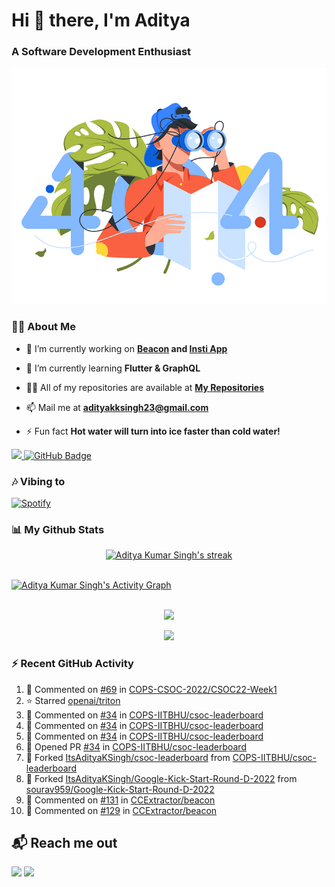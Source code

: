 <h1 align="left"> Hi 👋 there, I'm Aditya</h1>
<!-- <p align="center">
    
[![Typing SVG](https://readme-typing-svg.herokuapp.com?color=%2336BCF7&size=40&center=true&lines=Hi+There!;I'm+Aditya)](https://git.io/typing-svg)
    
</p> -->
<h3 align="left">A Software Development Enthusiast</h3>
<img src="./aditya-home.jpg" />

### 🙋‍♂️ About Me

- 🔭 I’m currently working on **[Beacon](https://github.com/CCExtractor/beacon) and [Insti App](https://github.com/IIT-BHU-InstiApp/IIT-BHU-app)**

- 🌱 I’m currently learning **Flutter & GraphQL**

- 👨‍💻 All of my repositories are available at **[My Repositories](https://github.com/ItsAdityaKSingh?tab=repositories)**

- 📫 Mail me at **adityakksingh23@gmail.com**

- ⚡ Fun fact **Hot water will turn into ice faster than cold water!**


<p align="left">
<a href="https://github.com/ItsAdityaKSingh/github-profile-views-counter">
    <img src="https://komarev.com/ghpvc/?username=itsadityaksingh">
</a> <a href="https://github.com/itsadityaksingh?tab=followers"><img src="https://img.shields.io/github/followers/itsadityaksingh?label=Followers&style=social" alt="GitHub Badge"></a>
</p>
  
### 🎶 Vibing to
[![Spotify](https://spotify-live.vercel.app/api/spotify)](https://open.spotify.com/artist/6VuMaDnrHyPL1p4EHjYLi7?si=3cl_3ZkyRLWj-AUGzT867g)

### 📊 My Github Stats
<!-- [![𝚝𝚛𝚘𝚙𝚑𝚢](https://github-profile-trophy.vercel.app/?username=ItsAdityaKSingh&column=8&margin-w=15&margin-h=15&no-bg=true&no-frame=true&theme=juicyfresh)](https://github.com/ItsAdityaKSingh)

<p align="center">
  <a>
    <img height="150" width="150" src="https://github.com/JayantGoel001/JayantGoel001/blob/master/PNG/left.png">
    <img align="center" src="https://github-readme-streak-stats.herokuapp.com/?user=ItsAdityaKSingh&theme=dark&hide_border=true"/>
    <img height="150" width="150" src="https://github.com/JayantGoel001/JayantGoel001/blob/master/PNG/right.png">
  </a>
</p> -->

<p align="center">
    <a href="https://github.com/SubhamRaoniar28/github-readme-streak-stats">
        <img title="🔥 Get streak stats for your profile at git.io/streak-stats" alt="Aditya Kumar Singh's streak" src="https://github-readme-streak-stats.herokuapp.com/?user=ItsAdityaKSingh&theme=highcontrast&hide_border=true&background=0D1117"/>
    </a>
</p>



<br/>
<a href="https://github.com/kailash360/github-readme-activity-graph"><img alt="Aditya Kumar Singh's Activity Graph" src="https://activity-graph.herokuapp.com/graph?username=itsadityaksingh&bg_color=0D1117&color=FF8539&line=FF8539&point=FFFFFF&hide_border=true" /></a>
<br/>
<br/>
<p align="center"><img src="https://github-readme-stats.vercel.app/api/top-langs/?username=itsadityaksingh&layout=compact"/></p>
<p align="center"><img src="https://github-readme-stats.vercel.app/api?username=ItsAdityaKSingh&show_icons=true&theme=swift" /></p>

### ⚡ Recent GitHub Activity
<!--RECENT_ACTIVITY:start-->
1. 💬 Commented on [#69](https://github.com/COPS-CSOC-2022/CSOC22-Week1/pull/69#issuecomment-1184878945) in [COPS-CSOC-2022/CSOC22-Week1](https://github.com/COPS-CSOC-2022/CSOC22-Week1)
2. ⭐ Starred [openai/triton](https://github.com/openai/triton)
3. 💬 Commented on [#34](https://github.com/COPS-IITBHU/csoc-leaderboard/pull/34#discussion_r920868122) in [COPS-IITBHU/csoc-leaderboard](https://github.com/COPS-IITBHU/csoc-leaderboard)
4. 💬 Commented on [#34](https://github.com/COPS-IITBHU/csoc-leaderboard/pull/34#discussion_r920849416) in [COPS-IITBHU/csoc-leaderboard](https://github.com/COPS-IITBHU/csoc-leaderboard)
5. 💬 Commented on [#34](https://github.com/COPS-IITBHU/csoc-leaderboard/pull/34#discussion_r920847320) in [COPS-IITBHU/csoc-leaderboard](https://github.com/COPS-IITBHU/csoc-leaderboard)
6. 💪 Opened PR [#34](https://github.com/COPS-IITBHU/csoc-leaderboard/pull/34) in [COPS-IITBHU/csoc-leaderboard](https://github.com/COPS-IITBHU/csoc-leaderboard)
7. 🔱 Forked [ItsAdityaKSingh/csoc-leaderboard](https://github.com/ItsAdityaKSingh/csoc-leaderboard) from [COPS-IITBHU/csoc-leaderboard](https://github.com/COPS-IITBHU/csoc-leaderboard)
8. 🔱 Forked [ItsAdityaKSingh/Google-Kick-Start-Round-D-2022](https://github.com/ItsAdityaKSingh/Google-Kick-Start-Round-D-2022) from [sourav959/Google-Kick-Start-Round-D-2022](https://github.com/sourav959/Google-Kick-Start-Round-D-2022)
9. 💬 Commented on [#131](https://github.com/CCExtractor/beacon/issues/131#issuecomment-1174717161) in [CCExtractor/beacon](https://github.com/CCExtractor/beacon)
10. 💬 Commented on [#129](https://github.com/CCExtractor/beacon/issues/129#issuecomment-1174714772) in [CCExtractor/beacon](https://github.com/CCExtractor/beacon)
<!--RECENT_ACTIVITY:end-->



## 📬 Reach me out
<p align="left">
<a href = "https://www.linkedin.com/in/itsadityaksingh/"><img src="https://img.icons8.com/fluent/48/000000/linkedin.png"/></a>
<a href = "https://www.instagram.com/itsadityaksingh/"><img src="https://img.icons8.com/fluent/48/000000/instagram-new.png"/></a>
</p>
